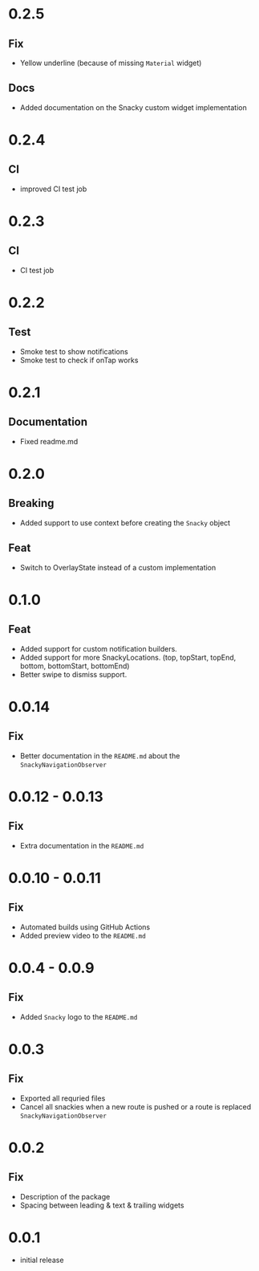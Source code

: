 # 0.2.5

## Fix

- Yellow underline (because of missing `Material` widget)

## Docs

- Added documentation on the Snacky custom widget implementation

# 0.2.4

## CI

- improved CI test job

# 0.2.3

## CI

- CI test job

# 0.2.2

## Test

- Smoke test to show notifications
- Smoke test to check if onTap works

# 0.2.1

## Documentation

- Fixed readme.md

# 0.2.0

## Breaking

- Added support to use context before creating the `Snacky` object

## Feat

- Switch to OverlayState instead of a custom implementation

# 0.1.0

## Feat

- Added support for custom notification builders.
- Added support for more SnackyLocations. (top, topStart, topEnd, bottom, bottomStart, bottomEnd)
- Better swipe to dismiss support.

# 0.0.14

## Fix

- Better documentation in the `README.md` about the `SnackyNavigationObserver`

# 0.0.12 - 0.0.13

## Fix

- Extra documentation in the `README.md`

# 0.0.10 - 0.0.11

## Fix

- Automated builds using GitHub Actions
- Added preview video to the `README.md`

# 0.0.4 - 0.0.9

## Fix

- Added `Snacky` logo to the `README.md`

# 0.0.3

## Fix

- Exported all requried files
- Cancel all snackies when a new route is pushed or a route is replaced `SnackyNavigationObserver`

# 0.0.2

## Fix

- Description of the package
- Spacing between leading & text & trailing widgets

# 0.0.1

- initial release
